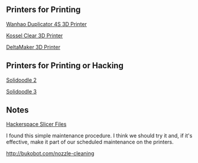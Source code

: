 Printers for Printing
---------------------

[Wanhao Duplicator 4S 3D Printer](Wanhao_Duplicator_4S.md "wikilink")

[Kossel Clear 3D Printer](Kossel_Clear.md "wikilink")

[DeltaMaker 3D Printer](DeltaMaker.md "wikilink")

Printers for Printing or Hacking
--------------------------------

[Solidoodle 2](Solidoodle_2.md "wikilink")

[Solidoodle 3](Solidoodle_3.md "wikilink")

Notes
-----

[Hackerspace Slicer Files](https://github.com/TampaHackerspace/ths-3dPrintFiles)

I found this simple maintenance procedure. I think we should try it and, if it's effective, make it part of our scheduled maintenance on the printers.

<http://bukobot.com/nozzle-cleaning>
